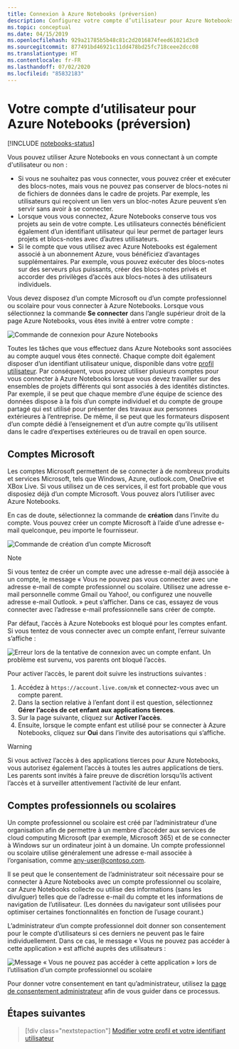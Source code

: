 ```yaml
---
title: Connexion à Azure Notebooks (préversion)
description: Configurez votre compte d’utilisateur pour Azure Notebooks à l’aide d’un compte Microsoft ou d’un compte professionnel ou scolaire.
ms.topic: conceptual
ms.date: 04/15/2019
ms.openlocfilehash: 929a21785b5b48c81c2d2016874feed61021d3c0
ms.sourcegitcommit: 877491bd46921c11dd478bd25fc718ceee2dcc08
ms.translationtype: HT
ms.contentlocale: fr-FR
ms.lasthandoff: 07/02/2020
ms.locfileid: "85832183"
---
```

# <a name="your-user-account-for-azure-notebooks-preview"></a>Votre compte d’utilisateur pour Azure Notebooks (préversion)

[!INCLUDE [notebooks-status](../../includes/notebooks-status.md)]

Vous pouvez utiliser Azure Notebooks en vous connectant à un compte d'utilisateur ou non :

- Si vous ne souhaitez pas vous connecter, vous pouvez créer et exécuter des blocs-notes, mais vous ne pouvez pas conserver de blocs-notes ni de fichiers de données dans le cadre de projets. Par exemple, les utilisateurs qui reçoivent un lien vers un bloc-notes Azure peuvent s’en servir sans avoir à se connecter.
- Lorsque vous vous connectez, Azure Notebooks conserve tous vos projets au sein de votre compte. Les utilisateurs connectés bénéficient également d’un identifiant utilisateur qui leur permet de partager leurs projets et blocs-notes avec d’autres utilisateurs.
- Si le compte que vous utilisez avec Azure Notebooks est également associé à un abonnement Azure, vous bénéficiez d’avantages supplémentaires. Par exemple, vous pouvez exécuter des blocs-notes sur des serveurs plus puissants, créer des blocs-notes privés et accorder des privilèges d’accès aux blocs-notes à des utilisateurs individuels.

Vous devez disposez d’un compte Microsoft ou d’un compte professionnel ou scolaire pour vous connecter à Azure Notebooks. Lorsque vous sélectionnez la commande **Se connecter** dans l’angle supérieur droit de la page Azure Notebooks, vous êtes invité à entrer votre compte :

![Commande de connexion pour Azure Notebooks](media/accounts/sign-in-command.png)

Toutes les tâches que vous effectuez dans Azure Notebooks sont associées au compte auquel vous êtes connecté. Chaque compte doit également disposer d’un identifiant utilisateur unique, disponible dans votre [profil utilisateur](azure-notebooks-user-profile.md). Par conséquent, vous pouvez utiliser plusieurs comptes pour vous connecter à Azure Notebooks lorsque vous devez travailler sur des ensembles de projets différents qui sont associés à des identités distinctes. Par exemple, il se peut que chaque membre d’une équipe de science des données dispose à la fois d’un compte individuel et du compte de groupe partagé qui est utilisé pour présenter des travaux aux personnes extérieures à l’entreprise. De même, il se peut que les formateurs disposent d’un compte dédié à l’enseignement et d’un autre compte qu’ils utilisent dans le cadre d’expertises extérieures ou de travail en open source.

## <a name="microsoft-accounts"></a>Comptes Microsoft

Les comptes Microsoft permettent de se connecter à de nombreux produits et services Microsoft, tels que Windows, Azure, outlook.com, OneDrive et XBox Live. Si vous utilisez un de ces services, il est fort probable que vous disposiez déjà d’un compte Microsoft. Vous pouvez alors l’utiliser avec Azure Notebooks.

En cas de doute, sélectionnez la commande de **création** dans l’invite du compte. Vous pouvez créer un compte Microsoft à l’aide d’une adresse e-mail quelconque, peu importe le fournisseur.

![Commande de création d’un compte Microsoft](media/accounts/create-new-microsoft-account.png)

> [!Note]
> Si vous tentez de créer un compte avec une adresse e-mail déjà associée à un compte, le message « Vous ne pouvez pas vous connecter avec une adresse e-mail de compte professionnel ou scolaire. Utilisez une adresse e-mail personnelle comme Gmail ou Yahoo!, ou configurez une nouvelle adresse e-mail Outlook. » peut s’afficher. Dans ce cas, essayez de vous connecter avec l’adresse e-mail professionnelle sans créer de compte.

Par défaut, l’accès à Azure Notebooks est bloqué pour les comptes enfant. Si vous tentez de vous connecter avec un compte enfant, l’erreur suivante s’affiche :

![Erreur lors de la tentative de connexion avec un compte enfant. Un problème est survenu, vos parents ont bloqué l’accès.](media/accounts/child-account-error.png)

Pour activer l’accès, le parent doit suivre les instructions suivantes :

1. Accédez à `https://account.live.com/mk` et connectez-vous avec un compte parent.
1. Dans la section relative à l’enfant dont il est question, sélectionnez **Gérer l’accès de cet enfant aux applications tierces**.
1. Sur la page suivante, cliquez sur **Activer l’accès**.
1. Ensuite, lorsque le compte enfant est utilisé pour se connecter à Azure Notebooks, cliquez sur **Oui** dans l’invite des autorisations qui s’affiche.

> [!Warning]
> Si vous activez l’accès à des applications tierces pour Azure Notebooks, vous autorisez également l’accès à toutes les autres applications de tiers. Les parents sont invités à faire preuve de discrétion lorsqu’ils activent l’accès et à surveiller attentivement l’activité de leur enfant.

## <a name="work-or-school-accounts"></a>Comptes professionnels ou scolaires

Un compte professionnel ou scolaire est créé par l’administrateur d’une organisation afin de permettre à un membre d’accéder aux services de cloud computing Microsoft (par exemple, Microsoft 365) et de se connecter à Windows sur un ordinateur joint à un domaine. Un compte professionnel ou scolaire utilise généralement une adresse e-mail associée à l’organisation, comme any-user@contoso.com.

Il se peut que le consentement de l’administrateur soit nécessaire pour se connecter à Azure Notebooks avec un compte professionnel ou scolaire, car Azure Notebooks collecte ou utilise des informations (sans les divulguer) telles que de l’adresse e-mail du compte et les informations de navigation de l’utilisateur. (Les données du navigateur sont utilisées pour optimiser certaines fonctionnalités en fonction de l’usage courant.)

L’administrateur d’un compte professionnel doit donner son consentement pour le compte d’utilisateurs si ces derniers ne peuvent pas le faire individuellement. Dans ce cas, le message « Vous ne pouvez pas accéder à cette application » est affiché auprès des utilisateurs :

![Message « Vous ne pouvez pas accéder à cette application » lors de l’utilisation d’un compte professionnel ou scolaire](media/accounts/consent-permissions-denied.png)

Pour donner votre consentement en tant qu’administrateur, utilisez la [page de consentement administrateur](https://notebooks.azure.com/account/adminConsent) afin de vous guider dans ce processus.

## <a name="next-steps"></a>Étapes suivantes  

> [!div class="nextstepaction"]
> [Modifier votre profil et votre identifiant utilisateur](azure-notebooks-user-profile.md)
